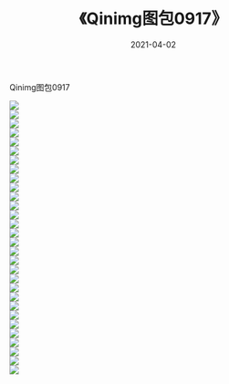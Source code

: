 ﻿---
layout: post
title:  《Qinimg图包0917》
date:   2021-04-02
img: http://imgx.orgx.ga/Qinimg图包/Qinimg图包0917/000.jpg
categories: [美女, 清纯, 唯美]
---

Qinimg图包0917

 ![](http://imgx.orgx.ga/Qinimg图包/Qinimg图包0917/001.jpg) <br>![](http://imgx.orgx.ga/Qinimg图包/Qinimg图包0917/002.jpg) <br>![](http://imgx.orgx.ga/Qinimg图包/Qinimg图包0917/003.jpg) <br>![](http://imgx.orgx.ga/Qinimg图包/Qinimg图包0917/004.jpg) <br>![](http://imgx.orgx.ga/Qinimg图包/Qinimg图包0917/005.jpg) <br>![](http://imgx.orgx.ga/Qinimg图包/Qinimg图包0917/006.jpg) <br>![](http://imgx.orgx.ga/Qinimg图包/Qinimg图包0917/007.jpg) <br>![](http://imgx.orgx.ga/Qinimg图包/Qinimg图包0917/008.jpg) <br>![](http://imgx.orgx.ga/Qinimg图包/Qinimg图包0917/009.jpg) <br>![](http://imgx.orgx.ga/Qinimg图包/Qinimg图包0917/010.jpg) <br>![](http://imgx.orgx.ga/Qinimg图包/Qinimg图包0917/011.jpg) <br>![](http://imgx.orgx.ga/Qinimg图包/Qinimg图包0917/012.jpg) <br>![](http://imgx.orgx.ga/Qinimg图包/Qinimg图包0917/013.jpg) <br>![](http://imgx.orgx.ga/Qinimg图包/Qinimg图包0917/014.jpg) <br>![](http://imgx.orgx.ga/Qinimg图包/Qinimg图包0917/015.jpg) <br>![](http://imgx.orgx.ga/Qinimg图包/Qinimg图包0917/016.jpg) <br>![](http://imgx.orgx.ga/Qinimg图包/Qinimg图包0917/017.jpg) <br>![](http://imgx.orgx.ga/Qinimg图包/Qinimg图包0917/018.jpg) <br>![](http://imgx.orgx.ga/Qinimg图包/Qinimg图包0917/019.jpg) <br>![](http://imgx.orgx.ga/Qinimg图包/Qinimg图包0917/020.jpg) <br>![](http://imgx.orgx.ga/Qinimg图包/Qinimg图包0917/021.jpg) <br>![](http://imgx.orgx.ga/Qinimg图包/Qinimg图包0917/022.jpg) <br>![](http://imgx.orgx.ga/Qinimg图包/Qinimg图包0917/023.jpg) <br>![](http://imgx.orgx.ga/Qinimg图包/Qinimg图包0917/024.jpg) <br>![](http://imgx.orgx.ga/Qinimg图包/Qinimg图包0917/025.jpg) <br>![](http://imgx.orgx.ga/Qinimg图包/Qinimg图包0917/026.jpg) <br>![](http://imgx.orgx.ga/Qinimg图包/Qinimg图包0917/027.jpg) <br>![](http://imgx.orgx.ga/Qinimg图包/Qinimg图包0917/028.jpg) <br>![](http://imgx.orgx.ga/Qinimg图包/Qinimg图包0917/029.jpg) <br>![](http://imgx.orgx.ga/Qinimg图包/Qinimg图包0917/030.jpg) <br>